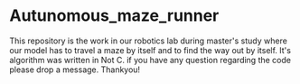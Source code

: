 # Autunomous_maze_runner
This repository is the work in our robotics lab during master's study where our model has to travel a maze by itself and to find the way out by itself. It's algorithm was written in Not C.
if you have any question regarding the code please drop a message.
Thankyou!

